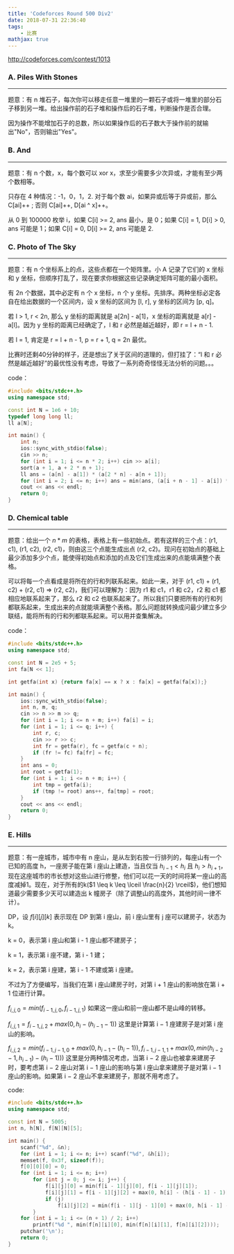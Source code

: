 ```yaml
---
title: 'Codeforces Round 500 Div2'
date: 2018-07-31 22:36:40
tags: 
    - 比赛
mathjax: true
---
```


http://codeforces.com/contest/1013

### A. Piles With Stones
-----

题意：有 n 堆石子，每次你可以移走任意一堆里的一颗石子或将一堆里的部分石子移到另一堆。给出操作前的石子堆和操作后的石子堆，判断操作是否合理。

因为操作不能增加石子的总数，所以如果操作后的石子数大于操作前的就输出"No"，否则输出"Yes"。

### B. And
-----

题意：有 n 个数，x，每个数可以 xor x，求至少需要多少次异或，才能有至少两个数相等。

只存在 4 种情况：-1，0，1，2. 对于每个数 ai，如果异或后等于异或前，那么 C[ai]++ ; 否则 C[ai]++, D[ai ^ x]++。

从 0 到 100000 枚举 i，如果 C[i] >= 2, ans 最小，是 0；如果 C[i] = 1, D[i] > 0, ans 可能是 1；如果 C[i] = 0, D[i] >= 2, ans 可能是 2.

### C. Photo of The Sky
-----

题意：有 n 个坐标系上的点，这些点都在一个矩阵里。小 A 记录了它们的 x 坐标和 y 坐标，但顺序打乱了，现在要求你根据这些记录确定矩阵可能的最小面积。

有 2n 个数据，其中必定有 n 个 x 坐标，n 个 y 坐标。先排序。两种坐标必定各自在给出数据的一个区间内，设 x 坐标的区间为 [l, r], y 坐标的区间为 [p, q]。

若 l > 1, r < 2n, 那么 y 坐标的距离就是 a[2n] - a[1]，x 坐标的距离就是 a[r] - a[l]。因为 y 坐标的距离已经确定了，l 和 r 必然是越近越好，即 r = l + n - 1.

若 l = 1, 肯定是 r = l + n - 1, p = r + 1, q = 2n 最优。

比赛时还剩40分钟的样子，还是想出了关于区间的道理的，但打挂了：“l 和 r 必然是越近越好”的最优性没有考虑，导致了一系列奇奇怪怪无法分析的问题。。。

code：
``` c++
#include <bits/stdc++.h>
using namespace std;

const int N = 1e6 + 10;
typedef long long ll;
ll a[N];

int main() {
    int n;
    ios::sync_with_stdio(false);
    cin >> n;
    for (int i = 1; i <= n * 2; i++) cin >> a[i];
    sort(a + 1, a + 2 * n + 1);
    ll ans = (a[n] - a[1]) * (a[2 * n] - a[n + 1]);
    for (int i = 2; i <= n; i++) ans = min(ans, (a[i + n - 1] - a[i]) * (a[2 * n] - a[1]));
    cout << ans << endl;
    return 0;
}
```

### D. Chemical table
-----

题意：给出一个 $n * m$ 的表格，表格上有一些初始点。若有这样的三个点：(r1, c1), (r1, c2), (r2, c1)，则由这三个点能生成出点 (r2, c2)。现问在初始点的基础上最少添加多少个点，能使得初始点和添加的点及它们生成出来的点能填满整个表格。

可以将每一个点看成是将所在的行和列联系起来。如此一来，对于 (r1, c1) + (r1, c2) + (r2, c1) ⇒ (r2, c2)，我们可以理解为：因为 r1 和 c1，r1 和 c2，r2 和 c1 都相应地联系起来了，那么 r2 和 c2 也联系起来了。所以我们只要把所有的行和列都联系起来，生成出来的点就能填满整个表格。那么问题就转换成问最少建立多少联结，能将所有的行和列都联系起来。可以用并查集解决。

code：
``` c++
#include <bits/stdc++.h>
using namespace std;

const int N = 2e5 + 5;
int fa[N << 1];

int getfa(int x) {return fa[x] == x ? x : fa[x] = getfa(fa[x]);}

int main() {
    ios::sync_with_stdio(false);
    int n, m, q;
    cin >> n >> m >> q;
    for (int i = 1; i <= n + m; i++) fa[i] = i;
    for (int i = 1; i <= q; i++) {
        int r, c;
        cin >> r >> c;
        int fr = getfa(r), fc = getfa(c + n);
        if (fr != fc) fa[fr] = fc;
    }
    int ans = 0;
    int root = getfa(1);
    for (int i = 1; i <= n + m; i++) {
        int tmp = getfa(i);
        if (tmp != root) ans++, fa[tmp] = root;
    }
    cout << ans << endl;
    return 0;
}
```

### E. Hills
-----

题意：有一座城市，城市中有 n 座山，是从左到右按一行排列的，每座山有一个已知的高度 h，一座房子能在第 i 座山上建造，当且仅当 $h_{i - 1} < h_i$ 且 $h_i > h_{i + 1}$，现在这座城市的市长想对这些山进行修整，他们可以花一天的时间将某一座山的高度减掉1。现在，对于所有的k($1 \leq k \leq \lceil \frac{n}{2} \rceil$)，他们想知道最少需要多少天可以建造出 k 幢房子（除了调整山的高度外，其他时间一律不计）。

DP，设 $f[i][j][k]$ 表示现在 DP 到第 i 座山，前 i 座山里有 j 座可以建房子，状态为 k。

k = 0，表示第 i 座山和第 i - 1 座山都不建房子；

k = 1，表示第 i 座不建，第 i - 1 建；

k = 2，表示第 i 座建，第 i - 1 不建或第 i 座建。

不过为了方便编写，当我们在第 i 座山建房子时，对第 i + 1 座山的影响放在第 i + 1 位进行计算。

$f_{i, j, 0} = min(f_{i - 1, j, 0}, f_{i - 1, j, 1})$ 如果这一座山和前一座山都不是山峰的转移。 

$f_{i, j, 1} = f_{i - 1, j, 2} + max(0, h_i - (h_{i - 1} - 1))$ 这里是计算第 i − 1 座建房子是对第 i 座山的影响。 

$f_{i, j, 2} = min(f_{i - 1, j - 1, 0} + max(0, h_{i - 1} - (h_i - 1)), f_{i - 1, j - 1, 1} + max(0, min(h_{i - 2} - 1, h_{i - 1}) - (h_i - 1)))$ 这里是分两种情况考虑，当第 i − 2 座山也被拿来建房子时，要考虑第 i − 2 座山对第 i − 1 座山的影响与第 i 座山拿来建房子是对第 i − 1 座山的影响。如果第 i − 2 座山不拿来建房子，那就不用考虑了。

code:
``` c++
#include <bits/stdc++.h>
using namespace std;

const int N = 5005;
int n, h[N], f[N][N][5];

int main() {
    scanf("%d", &n);
    for (int i = 1; i <= n; i++) scanf("%d", &h[i]);
    memset(f, 0x3f, sizeof(f));
    f[0][0][0] = 0;
    for (int i = 1; i <= n; i++)
        for (int j = 0; j <= i; j++) {
            f[i][j][0] = min(f[i - 1][j][0], f[i - 1][j][1]);
            f[i][j][1] = f[i - 1][j][2] + max(0, h[i] - (h[i - 1] - 1));
            if (j)
                f[i][j][2] = min(f[i - 1][j - 1][0] + max(0, h[i - 1] - (h[i] - 1)), f[i - 1][j - 1][1] + max(0, min(h[i - 2] - 1, h[i - 1]) - (h[i] - 1)));
        }
    for (int i = 1; i <= (n + 1) / 2; i++)
        printf("%d ", min(f[n][i][0], min(f[n][i][1], f[n][i][2])));
    putchar('\n');
    return 0;
}
```
